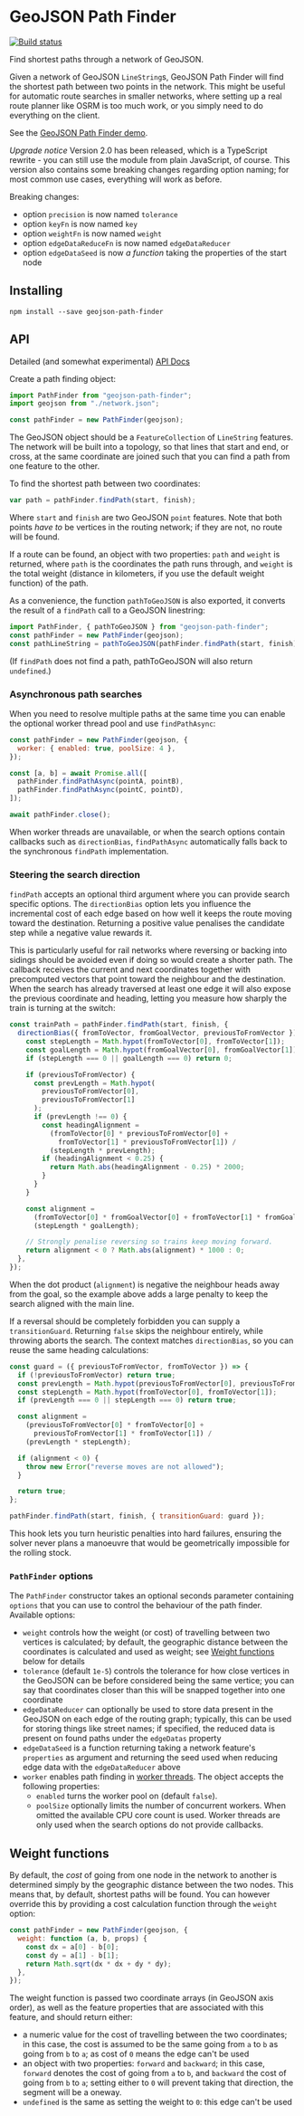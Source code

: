 # GeoJSON Path Finder

[![Build status](https://travis-ci.org/perliedman/geojson-path-finder.svg?branch=master)](https://travis-ci.org/perliedman/geojson-path-finder)

Find shortest paths through a network of GeoJSON.

Given a network of GeoJSON `LineString`s, GeoJSON Path Finder will find the shortest path between two points in the network. This might be useful for automatic route searches in smaller networks, where setting up a real route planner like OSRM is too much work, or you simply need to do everything on the client.

See the [GeoJSON Path Finder demo](https://www.liedman.net/geojson-path-finder/).

_Upgrade notice_ Version 2.0 has been released, which is a TypeScript rewrite - you can still use the module from plain JavaScript, of course. This version also contains some breaking changes regarding option naming; for most common use cases, everything will work as before.

Breaking changes:

- option `precision` is now named `tolerance`
- option `keyFn` is now named `key`
- option `weightFn` is now named `weight`
- option `edgeDataReduceFn` is now named `edgeDataReducer`
- option `edgeDataSeed` is now _a function_ taking the properties of the start node

## Installing

```
npm install --save geojson-path-finder
```

## API

Detailed (and somewhat experimental) [API Docs](https://www.liedman.net/geojson-path-finder/docs/)

Create a path finding object:

```javascript
import PathFinder from "geojson-path-finder";
import geojson from "./network.json";

const pathFinder = new PathFinder(geojson);
```

The GeoJSON object should be a `FeatureCollection` of `LineString` features. The network will be built
into a topology, so that lines that start and end, or cross, at the same coordinate are joined such that
you can find a path from one feature to the other.

To find the shortest path between two coordinates:

```javascript
var path = pathFinder.findPath(start, finish);
```

Where `start` and `finish` are two GeoJSON `point` features. Note that both points _have to_ be vertices in the routing network; if they are not, no route will be found.

If a route can be found, an object with two properties: `path` and `weight` is returned, where `path`
is the coordinates the path runs through, and `weight` is the total weight (distance in kilometers, if you use the default weight function) of the path.

As a convenience, the function `pathToGeoJSON` is also exported, it converts the result of a `findPath` call to
a GeoJSON linestring:

```javascript
import PathFinder, { pathToGeoJSON } from "geojson-path-finder";
const pathFinder = new PathFinder(geojson);
const pathLineString = pathToGeoJSON(pathFinder.findPath(start, finish));
```

(If `findPath` does not find a path, pathToGeoJSON will also return `undefined`.)

### Asynchronous path searches

When you need to resolve multiple paths at the same time you can enable the
optional worker thread pool and use `findPathAsync`:

```javascript
const pathFinder = new PathFinder(geojson, {
  worker: { enabled: true, poolSize: 4 },
});

const [a, b] = await Promise.all([
  pathFinder.findPathAsync(pointA, pointB),
  pathFinder.findPathAsync(pointC, pointD),
]);

await pathFinder.close();
```

When worker threads are unavailable, or when the search options contain
callbacks such as `directionBias`, `findPathAsync` automatically falls back to
the synchronous `findPath` implementation.

### Steering the search direction

`findPath` accepts an optional third argument where you can provide search specific options. The
`directionBias` option lets you influence the incremental cost of each edge based on how well it keeps the
route moving toward the destination. Returning a positive value penalises the candidate step while a
negative value rewards it.

This is particularly useful for rail networks where reversing or backing into sidings should be avoided even
if doing so would create a shorter path. The callback receives the current and next coordinates together with
precomputed vectors that point toward the neighbour and the destination. When the search has already traversed
at least one edge it will also expose the previous coordinate and heading, letting you measure how sharply the
train is turning at the switch:

```javascript
const trainPath = pathFinder.findPath(start, finish, {
  directionBias({ fromToVector, fromGoalVector, previousToFromVector }) {
    const stepLength = Math.hypot(fromToVector[0], fromToVector[1]);
    const goalLength = Math.hypot(fromGoalVector[0], fromGoalVector[1]);
    if (stepLength === 0 || goalLength === 0) return 0;

    if (previousToFromVector) {
      const prevLength = Math.hypot(
        previousToFromVector[0],
        previousToFromVector[1]
      );
      if (prevLength !== 0) {
        const headingAlignment =
          (fromToVector[0] * previousToFromVector[0] +
            fromToVector[1] * previousToFromVector[1]) /
          (stepLength * prevLength);
        if (headingAlignment < 0.25) {
          return Math.abs(headingAlignment - 0.25) * 2000;
        }
      }
    }

    const alignment =
      (fromToVector[0] * fromGoalVector[0] + fromToVector[1] * fromGoalVector[1]) /
      (stepLength * goalLength);

    // Strongly penalise reversing so trains keep moving forward.
    return alignment < 0 ? Math.abs(alignment) * 1000 : 0;
  },
});
```

When the dot product (`alignment`) is negative the neighbour heads away from the goal, so the example above
adds a large penalty to keep the search aligned with the main line.

If a reversal should be completely forbidden you can supply a `transitionGuard`. Returning `false` skips the
neighbour entirely, while throwing aborts the search. The context matches `directionBias`, so you can reuse
the same heading calculations:

```javascript
const guard = ({ previousToFromVector, fromToVector }) => {
  if (!previousToFromVector) return true;
  const prevLength = Math.hypot(previousToFromVector[0], previousToFromVector[1]);
  const stepLength = Math.hypot(fromToVector[0], fromToVector[1]);
  if (prevLength === 0 || stepLength === 0) return true;

  const alignment =
    (previousToFromVector[0] * fromToVector[0] +
      previousToFromVector[1] * fromToVector[1]) /
    (prevLength * stepLength);

  if (alignment < 0) {
    throw new Error("reverse moves are not allowed");
  }

  return true;
};

pathFinder.findPath(start, finish, { transitionGuard: guard });
```

This hook lets you turn heuristic penalties into hard failures, ensuring the solver never plans a manoeuvre
that would be geometrically impossible for the rolling stock.

### `PathFinder` options

The `PathFinder` constructor takes an optional seconds parameter containing `options` that you can
use to control the behaviour of the path finder. Available options:

- `weight` controls how the weight (or cost) of travelling between two vertices is calculated;
  by default, the geographic distance between the coordinates is calculated and used as weight;
  see [Weight functions](#weight-functions) below for details
- `tolerance` (default `1e-5`) controls the tolerance for how close vertices in the GeoJSON can be
  before considered being the same vertice; you can say that coordinates closer than this will be
  snapped together into one coordinate
- `edgeDataReducer` can optionally be used to store data present in the GeoJSON on each edge of
  the routing graph; typically, this can be used for storing things like street names; if specified,
  the reduced data is present on found paths under the `edgeDatas` property
- `edgeDataSeed` is a function returning taking a network feature's `properties` as argument and returning the seed used when reducing edge data with the `edgeDataReducer` above
- `worker` enables path finding in [worker threads](#asynchronous-path-searches). The object accepts the following properties:
  - `enabled` turns the worker pool on (default `false`).
  - `poolSize` optionally limits the number of concurrent workers. When omitted
    the available CPU core count is used. Worker threads are only used when the
    search options do not provide callbacks.

## Weight functions

By default, the _cost_ of going from one node in the network to another is determined simply by
the geographic distance between the two nodes. This means that, by default, shortest paths will be found.
You can however override this by providing a cost calculation function through the `weight` option:

```javascript
const pathFinder = new PathFinder(geojson, {
  weight: function (a, b, props) {
    const dx = a[0] - b[0];
    const dy = a[1] - b[1];
    return Math.sqrt(dx * dx + dy * dy);
  },
});
```

The weight function is passed two coordinate arrays (in GeoJSON axis order), as well as the feature properties
that are associated with this feature, and should return either:

- a numeric value for the cost of travelling between the two coordinates; in this case, the cost is assumed
  to be the same going from `a` to `b` as going from `b` to `a`; as cost of `0` means the edge can't be used
- an object with two properties: `forward` and `backward`; in this case,
  `forward` denotes the cost of going from `a` to `b`, and
  `backward` the cost of going from `b` to `a`; setting either
  to `0` will prevent taking that direction, the segment will be a oneway.
- `undefined` is the same as setting the weight to `0`: this edge can't be used
